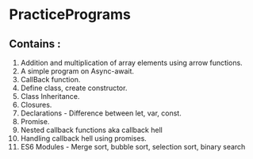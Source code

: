 # PracticePrograms

## Contains :
1. Addition and multiplication of array elements using arrow functions.
2. A simple program on Async-await.
3. CallBack function.
4. Define class, create constructor.
5. Class Inheritance.
6. Closures.
7. Declarations - Difference between let, var, const.
8. Promise.
9. Nested callback functions aka callback hell
10. Handling callback hell using promises.
11. ES6 Modules - Merge sort, bubble sort, selection sort, binary search
